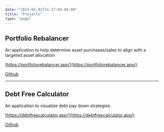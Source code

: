 ```yaml
---
date: "2023-03-01T14:17:04-04:00"
title: "Projects"
type: "page"
---
```


## Portfolio Rebalancer

An application to help determine asset purchases/sales to align with a targeted asset allocation

[https://portfoliorebalancer.app/](https://portfoliorebalancer.app/)

[Github](https://github.com/amast09/portfolio-rebalancer)

---

## Debt Free Calculator

An application to visualize debt pay down strategies.

[https://debtfreecalculator.app/](https://debtfreecalculator.app/)

[Github](https://github.com/amast09/debt-free-calculator)
